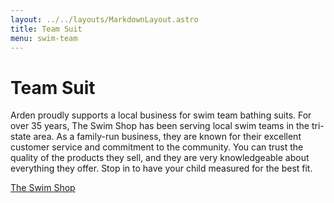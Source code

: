 ```yaml
---
layout: ../../layouts/MarkdownLayout.astro
title: Team Suit
menu: swim-team
---
```


# Team Suit

Arden proudly supports a local business for swim team bathing suits. For over 35 years, The Swim Shop has been serving local swim teams in the tri-state area. As a family-run business, they are known for their excellent customer service and commitment to the community. You can trust the quality of the products they sell, and they are very knowledgeable about everything they offer. Stop in to have your child measured for the best fit.

[The Swim Shop](https://store.theswimshopde.com/products/arden-swim-club)

